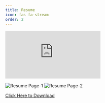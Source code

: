 ```yaml
---
title: Resume
icon: fas fa-stream
order: 2
---
```


<embed src="https://ankushpratap95.github.io/resmue_ankush.pdf" type="application/pdf">

![Resume Page-1](https://ankushpratap95.github.io/resmue_ankush_page-0001.jpg "Resume Page-1")
![Resume Page-2](https://ankushpratap95.github.io/resmue_ankush_page-0002.jpg "Resume Page-2")

[Click Here to Download](https://ankushpratap95.github.io/resmue_ankush.pdf "download")
